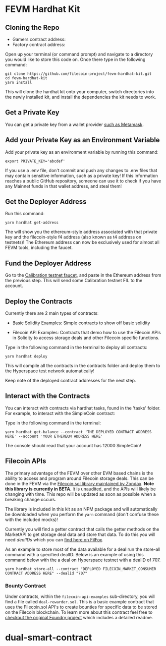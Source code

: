 # FEVM Hardhat Kit

## Cloning the Repo
- Gamers contract address: 
- Factory contract address: 

Open up your terminal (or command prompt) and navigate to a directory you would like to store this code on. Once there type in the following command:


```
git clone https://github.com/filecoin-project/fevm-hardhat-kit.git
cd fevm-hardhat-kit
yarn install
```


This will clone the hardhat kit onto your computer, switch directories into the newly installed kit, and install the dependencies the kit needs to work.


## Get a Private Key

You can get a private key from a wallet provider [such as Metamask](https://metamask.zendesk.com/hc/en-us/articles/360015289632-How-to-export-an-account-s-private-key).


## Add your Private Key as an Environment Variable

Add your private key as an environment variable by running this command:

 ```
export PRIVATE_KEY='abcdef'
```

If you use a .env file, don't commit and push any changes to .env files that may contain sensitive information, such as a private key! If this information reaches a public GitHub repository, someone can use it to check if you have any Mainnet funds in that wallet address, and steal them!


## Get the Deployer Address

Run this command:
```
yarn hardhat get-address
```

The will show you the ethereum-style address associated with that private key and the filecoin-style f4 address (also known as t4 address on testnets)! The Ethereum address can now be exclusively used for almost all FEVM tools, including the faucet.

## Fund the Deployer Address

Go to the [Calibration testnet faucet](https://faucet.calibration.fildev.network/), and paste in the Ethereum address from the previous step. This will send some Calibration testnet FIL to the account.


## Deploy the Contracts

Currently there are 2 main types of contracts:

* Basic Solidity Examples: Simple contracts to show off basic solidity

* Filecoin API Examples: Contracts that demo how to use the Filecoin APIs in Solidity to access storage deals and other Filecoin specific functions.


Type in the following command in the terminal to deploy all contracts:

 ```
yarn hardhat deploy
```

This will compile all the contracts in the contracts folder and deploy them to the Hyperspace test network automatically!

Keep note of the deployed contract addresses for the next step.

## Interact with the Contracts

You can interact with contracts via hardhat tasks, found in the 'tasks' folder. For example, to interact with the SimpleCoin contract:

Type in the following command in the terminal:

 ```
yarn hardhat get-balance --contract 'THE DEPLOYED CONTRACT ADDRESS HERE' --account 'YOUR ETHEREUM ADDRESS HERE'
```

The console should read that your account has 12000 SimpleCoin!

## Filecoin APIs

The primary advantage of the FEVM over other EVM based chains is the ability to access and program around Filecoin storage deals. This can be done in the FEVM via the [Filecoin.sol library maintained by Zondax](https://github.com/Zondax/filecoin-solidity). **Note this library is currently in BETA**. It is unaudited, and the APIs will likely be changing with time. This repo will be updated as soon as possible when a breaking change occurs.

The library is included in this kit as an NPM package and will automatically be downloaded when you perform the `yarn` command (don't confuse these with the included mocks)!

Currently you will find a getter contract that calls the getter methods on the MarketAPI to get storage deal data and store that data. To do this you will need *dealIDs* which you can [find here on FilFox](https://hyperspace.filfox.info/en/deal).

As an example to store most of the data available for a deal run the store-all command with a specified dealID. Below is an example of using this command below with the a deal on Hyperspace testnet with a dealID of 707.

```
yarn hardhat store-all --contract "DEPLOYED FILECOIN_MARKET_CONSUMER CONTRACT ADDRESS HERE" --dealid "707"
```
### Bounty Contract

Under contracts, within the `filecoin-api-examples` sub-directory, you will find a file called `deal-rewarder.sol`. This is a basic example contract that uses the Filecoin.sol API's to create bounties for specific data to be stored on the Filecoin blockchain. To learn more about this contract feel free to [checkout the original Foundry project](https://github.com/lotus-web3/deal-bounty-contract) which includes a detailed readme.
# dual-smart-contract
